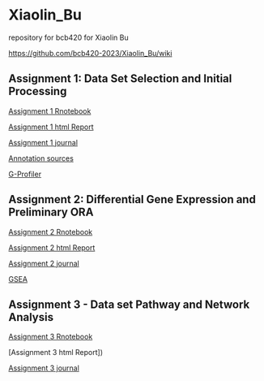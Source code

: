 # Xiaolin_Bu
repository for bcb420 for Xiaolin Bu


https://github.com/bcb420-2023/Xiaolin_Bu/wiki


## Assignment 1: Data Set Selection and Initial Processing

[Assignment 1 Rnotebook](https://github.com/bcb420-2023/Xiaolin_Bu/blob/main/Assignment1.Rmd)

[Assignment 1 html Report](https://github.com/bcb420-2023/Xiaolin_Bu/blob/main/Assignment1.html)

[Assignment 1 journal](https://github.com/bcb420-2023/Xiaolin_Bu/wiki/Assignment-1:-Data-Set-Selection-and-Initial-Processing)

[Annotation sources](https://github.com/bcb420-2023/Xiaolin_Bu/wiki/The-Human-Protein-Atlas)

[G-Profiler](https://github.com/bcb420-2023/Xiaolin_Bu/wiki/G:-Profiler)


## Assignment 2: Differential Gene Expression and Preliminary ORA
[Assignment 2 Rnotebook](https://github.com/bcb420-2023/Xiaolin_Bu/blob/main/Assignment2/Assignment2.Rmd)

[Assignment 2 html Report](https://github.com/bcb420-2023/Xiaolin_Bu/blob/main/Assignment2/Assignment2.html)

[Assignment 2 journal](https://github.com/bcb420-2023/Xiaolin_Bu/wiki/Assignment-2-Journal)

[GSEA](https://github.com/bcb420-2023/Xiaolin_Bu/wiki/Homework-Assginment3:-GSEA)

## Assignment 3 - Data set Pathway and Network Analysis
[Assignment 3 Rnotebook]()

[Assignment 3 html Report])

[Assignment 3 journal]()
